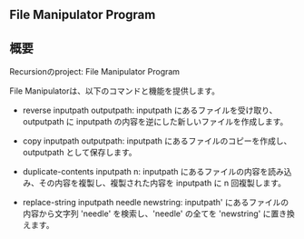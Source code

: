## File Manipulator Program

## 概要
Recursionのproject: File Manipulator Program

File Manipulatorは、以下のコマンドと機能を提供します。

- reverse inputpath outputpath:
inputpath にあるファイルを受け取り、outputpath に inputpath の内容を逆にした新しいファイルを作成します。

- copy inputpath outputpath:
inputpath にあるファイルのコピーを作成し、outputpath として保存します。

- duplicate-contents inputpath n:
inputpath にあるファイルの内容を読み込み、その内容を複製し、複製された内容を inputpath に n 回複製します。

- replace-string inputpath needle newstring:
inputpath' にあるファイルの内容から文字列 'needle' を検索し、'needle' の全てを 'newstring' に置き換えます。

